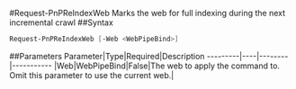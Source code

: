 #Request-PnPReIndexWeb
Marks the web for full indexing during the next incremental crawl
##Syntax
```powershell
Request-PnPReIndexWeb [-Web <WebPipeBind>]
```


##Parameters
Parameter|Type|Required|Description
---------|----|--------|-----------
|Web|WebPipeBind|False|The web to apply the command to. Omit this parameter to use the current web.|
